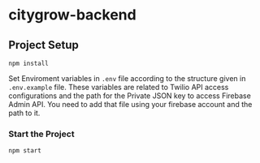 # citygrow-backend

## Project Setup
```
npm install
```
Set Enviroment variables in `.env` file according to the structure given in `.env.example` file.
These variables are related to Twilio API access configurations and the path for the Private JSON key
to access Firebase Admin API. You need to add that file using your firebase account and the path to it.


### Start the Project
```
npm start
```